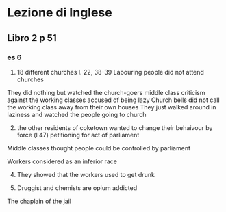 # Lezione di Inglese


## Libro 2  p 51

### es 6
1. 18 different churches
l. 22, 38-39
Labouring people did not attend churches

They did nothing but watched the church-goers
middle class criticism against the working classes
accused of being lazy
Church bells did not call the working class away from their own houses
They just walked around in laziness and watched the people going to church

2. the other residents of coketown wanted to change their behaivour by force (l 47) petitioning for act of parliament

Middle classes thought people could be controlled by parliament


Workers considered as an inferior race

4. They showed that the workers used to get drunk

5. Druggist and chemists are opium addicted

The chaplain of the jail 
<!--stackedit_data:
eyJoaXN0b3J5IjpbLTEyMTkxOTgxNzQsMTAyOTUyNjI4OF19
-->